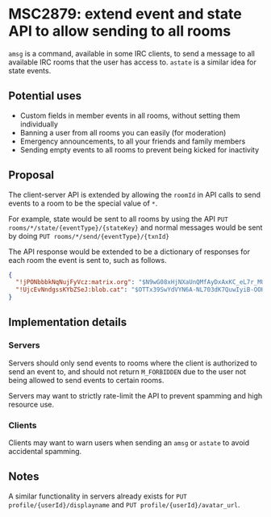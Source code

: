 # MSC2879: extend event and state API to allow sending to all rooms
`amsg` is a command, available in some IRC clients, to send a message to all available IRC rooms that the user has access to.
`astate` is a similar idea for state events.
## Potential uses
* Custom fields in member events in all rooms, without setting them individually
* Banning a user from all rooms you can easily (for moderation)
* Emergency announcements, to all your friends and family members
* Sending empty events to all rooms to prevent being kicked for inactivity
## Proposal
The client-server API is extended by allowing the `roomId` in API calls to send events to a room to be the special value of `*`.

For example, state would be sent to all rooms by using the API
`PUT rooms/*/state/{eventType}/{stateKey}`
and normal messages would be sent by doing
`PUT rooms/*/send/{eventType}/{txnId}`

The API response would be extended to be a dictionary of responses for each room the event is sent to, such as follows.
```json
{
  "!jPONbbbkNqNujFyVcz:matrix.org": "$N9wG08xHjNXaUnQMfAyDxAxKC_eL7r_MU4jPElxph5s",
  "!UjcEvNndgssKYbZSeJ:blob.cat": "$OTTx39SwYdVYN6A-NL703dK7QuwIyiB-OOHunpxt8X0"
}
```
## Implementation details
### Servers
Servers should only send events to rooms where the client is authorized to send an event to, and should not return `M_FORBIDDEN` due to the user not being allowed to send events to certain rooms.

Servers may want to strictly rate-limit the API to prevent spamming and high resource use.
### Clients
Clients may want to warn users when sending an `amsg` or `astate` to avoid accidental spamming.
## Notes
A similar functionality in servers already exists for `PUT profile/{userId}/displayname` and `PUT profile/{userId}/avatar_url`.
